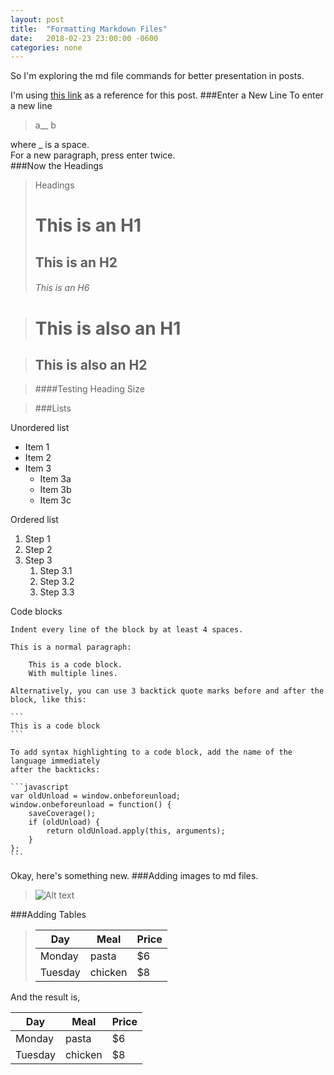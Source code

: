```yaml
---
layout: post
title:  "Formatting Markdown Files"
date:   2018-02-23 23:00:00 -0600
categories: none
---
```

So I'm exploring the md file commands for better presentation in posts.  

I'm using [this link](https://confluence.atlassian.com/bitbucketserver/markdown-syntax-guide-776639995.html) as a reference for this post.
###Enter a New Line
To enter a new line
> a__
> b

where _ is a space.  
For a new paragraph, press enter twice.  
###Now the Headings
> Headings
># This is an H1
>## This is an H2
>###### This is an H6

>This is also an H1
>==================

>This is also an H2
>------------------

>####Testing Heading Size

>###Lists

Unordered list

*  Item 1
*  Item 2
*  Item 3
    *  Item 3a
    *  Item 3b
    *  Item 3c

Ordered list

1.  Step 1
2.  Step 2
3.  Step 3
    1.  Step 3.1
    2.  Step 3.2
    3.  Step 3.3

Code blocks

    Indent every line of the block by at least 4 spaces.

    This is a normal paragraph:

        This is a code block.
        With multiple lines.

    Alternatively, you can use 3 backtick quote marks before and after the block, like this:

    ```
    This is a code block
    ```

    To add syntax highlighting to a code block, add the name of the language immediately
    after the backticks:

    ```javascript
    var oldUnload = window.onbeforeunload;
    window.onbeforeunload = function() {
        saveCoverage();
        if (oldUnload) {
            return oldUnload.apply(this, arguments);
        }
    };
    ```

Okay, here's something new.
###Adding images to md files.  
> ![Alt text](/path/to/image.jpg)

###Adding Tables
>| Day     | Meal    | Price |
>| --------|---------|-------|
>| Monday  | pasta   | $6    |
>| Tuesday | chicken | $8    |

And the result is,

| Day     | Meal    | Price |
| --------|---------|-------|
| Monday  | pasta   | $6    |
| Tuesday | chicken | $8    |
